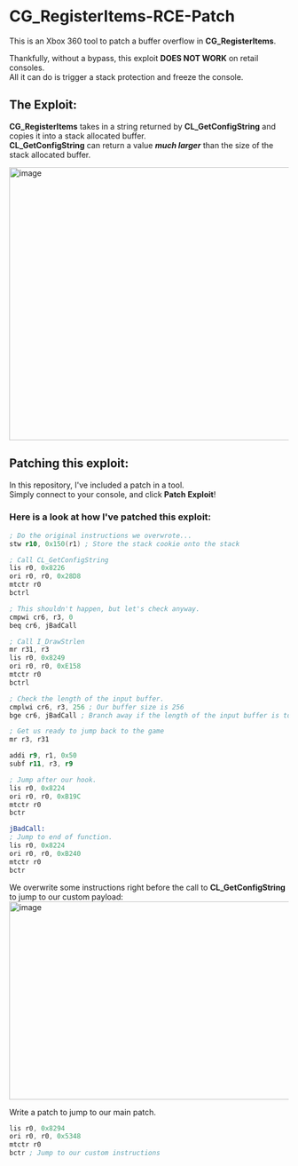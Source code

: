 # CG_RegisterItems-RCE-Patch
This is an Xbox 360 tool to patch a buffer overflow in **CG_RegisterItems**.

Thankfully, without a bypass, this exploit **DOES NOT WORK** on retail consoles. \
All it can do is trigger a stack protection and freeze the console.

## The Exploit:

**CG_RegisterItems** takes in a string returned by **CL_GetConfigString** and copies it into a stack allocated buffer. \
**CL_GetConfigString** can return a value ***much larger*** than the size of the stack allocated buffer.

<img width="806" height="492" alt="image" src="https://github.com/user-attachments/assets/8f57cabb-837a-4f31-8114-b0d29d44fef6" />


## Patching this exploit:

In this repository, I've included a patch in a tool. \
Simply connect to your console, and click **Patch Exploit**!

### Here is a look at how I've patched this exploit:
```asm
; Do the original instructions we overwrote... 
stw r10, 0x150(r1) ; Store the stack cookie onto the stack

; Call CL_GetConfigString
lis r0, 0x8226
ori r0, r0, 0x28D8
mtctr r0
bctrl

; This shouldn't happen, but let's check anyway.
cmpwi cr6, r3, 0 
beq cr6, jBadCall

; Call I_DrawStrlen
mr r31, r3
lis r0, 0x8249
ori r0, r0, 0xE158
mtctr r0
bctrl

; Check the length of the input buffer.
cmplwi cr6, r3, 256 ; Our buffer size is 256
bge cr6, jBadCall ; Branch away if the length of the input buffer is too large.

; Get us ready to jump back to the game
mr r3, r31

addi r9, r1, 0x50
subf r11, r3, r9

; Jump after our hook.
lis r0, 0x8224
ori r0, r0, 0xB19C
mtctr r0
bctr

jBadCall:
; Jump to end of function.
lis r0, 0x8224
ori r0, r0, 0xB240
mtctr r0
bctr
```

We overwrite some instructions right before the call to **CL_GetConfigString** to jump to our custom payload:
<img width="1085" height="357" alt="image" src="https://github.com/user-attachments/assets/796ce84c-e128-478b-b211-51d3e685d618" />

Write a patch to jump to our main patch.
```asm
lis r0, 0x8294
ori r0, r0, 0x5348
mtctr r0
bctr ; Jump to our custom instructions
```
